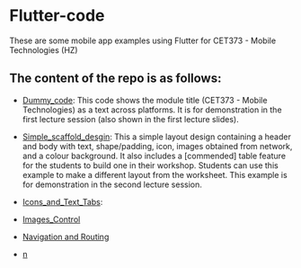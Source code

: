 # Flutter-code
These are some mobile app examples using Flutter for CET373 - Mobile Technologies (HZ)

## The content of the repo is as follows:
- <ins>Dummy_code</ins>: This code shows the module title (CET373 - Mobile Technologies) as a text across platforms. It is for demonstration in the first lecture session (also shown in the first lecture slides).

- <ins>Simple_scaffold_desgin</ins>: This a simple layout design containing a header and body with text, shape/padding, icon, images obtained from network, and a colour background. It also includes a [commended] table feature for the students to build one in their workshop. Students can use this example to make a different layout from the worksheet. This example is for demonstration in the second lecture session.

- <ins>Icons_and_Text_Tabs</ins>: 

- <ins>Images_Control</ins>

- <ins>Navigation and Routing</ins>

- <ins>n</ins>
